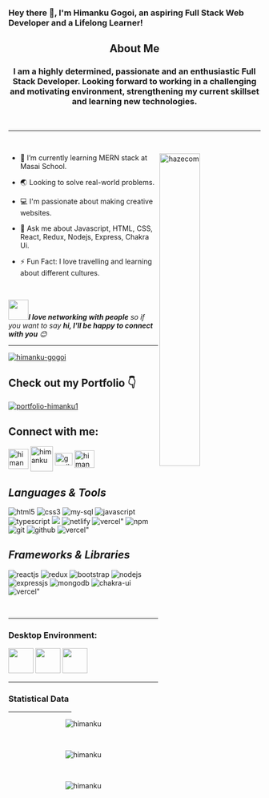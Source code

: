  ### Hey there 👋, I'm Himanku Gogoi, an aspiring Full Stack Web Developer and a Lifelong Learner!  
 <h2 align = "center">About Me</h2>
<h3 align = "center"> I am a highly determined, passionate and an enthusiastic Full Stack Developer. Looking forward to working in a challenging and motivating environment, strengthening my current skillset and learning new technologies.</h3>
<br>

---
<br>
<p><img align="right" width="40%" src="https://www.sardonyx.in/themes/images/software-development/sardonyx-softwaredevelopment001.gif" alt="hazecom" /></p>

- 🌱 I’m currently learning MERN stack at Masai School. 

- 🌏 Looking to solve real-world problems.  
- 💻 I'm passionate about making creative websites.    
- 💬 Ask me about Javascript, HTML, CSS, React, Redux, Nodejs, Express, Chakra Ui.  
- ⚡ Fun Fact: I love travelling and learning about different cultures.
<br>
 
<img src="https://media.giphy.com/media/LnQjpWaON8nhr21vNW/giphy.gif" width="40"><em><b>I love networking with people</b> so if you want to say <b>hi, I'll be happy to connect with you</b> :blush:</em>

---


 
<!----------------------------------- Profile View Section ------------------------------------>

<p align="left">
    <a href="https://github.com/himanku">
        <img src="https://komarev.com/ghpvc/?username=himanku&label=Profile%20views&color=0e75b6&style=flat" alt="himanku-gogoi" />
    </a>
</p>
 


<!----------------------------------- Tech Stack Section ------------------------------------>
<h2 align="left">Check out my Portfolio 👇</h2>
<a href="https://himanku.github.io/">
  <img align="center" src="https://img.shields.io/badge/Portfolio-18A303?style=for-the-badge&logo=ionic&logoColor=white" alt="portfolio-himanku1" />
</a>
<h2 align="left">Connect with me:</h2>
<p align="left">
<a href="https://linkedin.com/in/himankugogoi" target="blank"><img align="center" src="https://cdn-icons-png.flaticon.com/512/174/174857.png" alt="himanku" height="40" width="40" /></a>
<a href="https://www.hackerrank.com/himankugogoi5" target="blank"><img align="center" src="https://upload.wikimedia.org/wikipedia/commons/6/65/HackerRank_logo.png" alt="himanku" height="50" width="45" /></a>
 <a href="https:/gmail" target="blank"><img align="center" src="https://mailmeteor.com/logos/assets/PNG/Gmail_Logo_512px.png" alt="gmail-himanku" height="25" width="35" /></a>
 <a href="https://www.instagram.com/himanku_/" target="blank"><img align="center" src="https://www.freepnglogos.com/uploads/logo-ig-png/logo-ig-stunning-instagram-logo-vector-download-for-new-7.png" alt="himanku" height="35" width="40" /></a>
</p>

<h2><i>Languages & Tools</i></h2>
<p>
<img src="https://img.shields.io/badge/HTML5-E34F26?style=for-the-badge&logo=html5&logoColor=white" alt="html5" />  
<img src="https://img.shields.io/badge/CSS3-1572B6?style=for-the-badge&logo=css3&logoColor=white" alt="css3" />  
<img src="https://img.shields.io/badge/mysql-%2300f.svg?style=for-the-badge&logo=mysql&logoColor=white" alt="my-sql" />  
<img src="https://img.shields.io/badge/JavaScript-323330?style=for-the-badge&logo=javascript&logoColor=F7DF1E" alt="javascript" />  
<img src="https://img.shields.io/badge/typescript-%23007ACC.svg?style=for-the-badge&logo=typescript&logoColor=white" alt="typescript" />  
<img src="https://img.shields.io/badge/c-%2300599C.svg?style=for-the-badge&logo=c&logoColor=white" alt"C" />  
<img src="https://img.shields.io/badge/netlify-%23000000.svg?style=for-the-badge&logo=netlify&logoColor=#00C7B7" alt="netlify" />   
    <img src="https://img.shields.io/badge/vercel-%23000000.svg?style=for-the-badge&logo=vercel&logoColor=white" alt=vercel" />  
 <img src="https://img.shields.io/badge/npm-CB3837?style=for-the-badge&logo=npm&logoColor=white" alt="npm" />   
<!--     <img src="https://img.shields.io/badge/Postman-FF6C37?style=for-the-badge&logo=Postman&logoColor=white" alt="postman" />    -->
    <img src="https://img.shields.io/badge/Git-f44d27?style=for-the-badge&logo=git&logoColor=white" alt="git" />   
    <img src="https://img.shields.io/badge/GitHub-100000?style=for-the-badge&logo=github&logoColor=white" alt="github" />   
 <img src="https://img.shields.io/badge/-cypress-%23E5E5E5?style=for-the-badge&logo=cypress&logoColor=058a5e" alt=vercel" />   
 </p>
     
<h2><i>Frameworks & Libraries</i></h2>
<p>
    <img src="https://img.shields.io/badge/React-20232A?style=for-the-badge&logo=react&logoColor=61DAFB" alt="reactjs" />
    <img src="https://img.shields.io/badge/Redux-593D88?style=for-the-badge&logo=redux&logoColor=white" alt="redux" />
    <img src="https://img.shields.io/badge/Bootstrap-563D7C?style=for-the-badge&logo=bootstrap&logoColor=white" alt="bootstrap" /> 
    <img src="https://img.shields.io/badge/Node.js-339933?style=for-the-badge&logo=nodedotjs&logoColor=white" alt="nodejs" />
    <img src="https://img.shields.io/badge/Express.js-000000?style=for-the-badge&logo=express&logoColor=white" alt="expressjs" />
    <img src="https://img.shields.io/badge/MongoDB-4EA94B?style=for-the-badge&logo=mongodb&logoColor=white" alt="mongodb" />   
    <img src="https://img.shields.io/badge/Chakra%20UI-3bc7bd?style=for-the-badge&logo=chakraui&logoColor=white" alt="chakra-ui" />
    <img src="https://img.shields.io/badge/Next-black?style=for-the-badge&logo=next.js&logoColor=white" alt=vercel" /> 
    
                                                                                                                            
</p>
<br>


---

### Desktop Environment:
<code><img height="50" src="https://cdn-icons-png.flaticon.com/512/2111/2111615.png"></code>
<code><img height="50" src="https://upload.wikimedia.org/wikipedia/commons/thumb/9/9a/Visual_Studio_Code_1.35_icon.svg/2048px-Visual_Studio_Code_1.35_icon.svg.png"></code>
<code><img height="50" src="https://upload.wikimedia.org/wikipedia/commons/thumb/4/48/Windows_logo_-_2012_%28dark_blue%29.svg/2048px-Windows_logo_-_2012_%28dark_blue%29.svg.png"></code>

---


<h3>Statistical Data</h3>
 <hr width="25%">  
</div>
<p align="center"><img src="https://github-readme-stats.vercel.app/api?username=himanku&show_icons=true&locale=en&bg_color=0d1117&text_color=ffffff&repo=convoychat&count_private=true&random=&randomss524272" alt="himanku" />
</p>

<br>   

<p align = "center" ><img align="center"
    src="https://github-readme-stats.vercel.app/api/top-langs?username=himanku&show_icons=true&locale=en&bg_color=0d1117&text_color=ffffff&layout=compact&random=&randomss524272"
    alt="himanku" 
    bg_color=#808080/>
</p>

<br>

<p align="center" ><img src="https://github-readme-streak-stats.herokuapp.com/?user=himanku&theme=dark&background=0d1117&date_format=M%20j%5B%2C%20Y%5D" alt="himanku" /></p>
